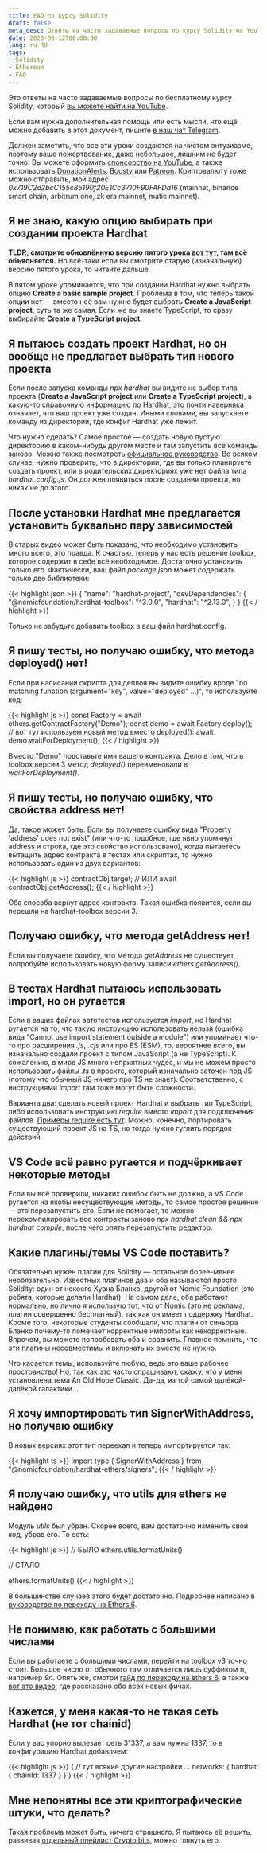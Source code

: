 ```yaml
---
title: FAQ по курсу Solidity
draft: false
meta_desc: Ответы на часто задаваемые вопросы по курсу Solidity на YouTube.
date: 2023-06-12T00:00:00
lang: ru-RU
tags:
- Solidity
- Ethereum
- FAQ
---
```


<p>Это ответы на часто задаваемые вопросы по бесплатному курсу Solidity, который <a href="https://www.youtube.com/watch?v=8A8-7Ks26yY&list=PLWlFXymvoaJ_0ok740kLXTn5qn-i1UnYr" target="_blank">вы можете найти на YouTube</a>.</p>

<p>Если вам нужна дополнительная помощь или есть мысли, что ещё можно добавить в этот документ, пишите <a href="https://t.me/joinchat/MxYT6-01eeA1NTYy" target="_blank">в наш чат Telegram</a>.</p>

<p>Должен заметить, что все эти уроки создаются на чистом энтузиазме, поэтому ваше пожертвование, даже небольшое, лишним не будет точно. Вы можете оформить <a href="https://www.youtube.com/channel/UCN2waErKU52T_41pGgUimXw/join">спонсорство на YouTube</a>, а также использовать <a href="https://www.donationalerts.com/r/bodrovis">DonationAlerts</a>, <a href="https://boosty.to/bodrovis">Boosty</a> или <a href="https://www.patreon.com/bodrovis">Patreon</a>. Криптовалюту тоже можно отправить, мой адрес <i class="inline_code">0x719C2d2bcC155c85190f20E1Cc3710F90FAFDa16</i> (mainnet, binance smart chain, arbitrum one, zk era mainnet, matic mainnet).</p>

<h2>Я не знаю, какую опцию выбирать при создании проекта Hardhat</h2>

<p><strong>TLDR; смотрите обновлённую версию пятого урока <a href="https://youtu.be/GD6fz56-cEQ">вот тут</a>, там всё объясняется.</strong> Но всё-таки если вы смотрите старую (изначальную) версию пятого урока, то читайте дальше.</p>

<p>В пятом уроке упоминается, что при создании Hardhat нужно выбрать опцию <strong>Create a basic sample project</strong>. Проблема в том, что теперь такой опции нет — вместо неё вам нужно будет выбрать <strong>Create a JavaScript project</strong>, суть та же самая. Если же вы знаете TypeScript, то сразу выбирайте <strong>Create a TypeScript project</strong>.</p>

<h2>Я пытаюсь создать проект Hardhat, но он вообще не предлагает выбрать тип нового проекта</h2>

<p>Если после запуска команды <i class="inline_code">npx hardhat</i> вы видите не выбор типа проекта (<strong>Create a JavaScript project</strong> или <strong>Create a TypeScript project</strong>), а какую-то справочную информацию по Hardhat, это почти наверняка означает, что ваш проект уже создан. Иными словами, вы запускаете команду из директории, где конфиг Hardhat уже лежит.</p>

<p>Что нужно сделать? Самое простое — создать новую пустую директорию в каком-нибудь другом месте и там запустить все команды заново. Можно также посмотреть <a href="https://hardhat.org/hardhat-runner/docs/guides/project-setup#setting-up-a-project">официальное руководство</a>. Во всяком случае, нужно проверить, что в директории, где вы только планируете создать проект, или в родительских директориях уже нет файла типа <i class="inline_code">hardhat.config.js</i>. Он должен появиться после создания проекта, но никак не до этого.</p>

<h2>После установки Hardhat мне предлагается установить буквально пару зависимостей</h2>

<p>В старых видео может быть показано, что необходимо установить много всего, это правда. К счастью, теперь у нас есть решение toolbox, которое содержит в себе всё необходимое. Достаточно установить только его. Фактически, ваш файл <i class="inline_code">package.json</i> может содержать только две библиотеки:</p>

{{< highlight json >}}
{
  "name": "hardhat-project",
  "devDependencies": {
    "@nomicfoundation/hardhat-toolbox": "^3.0.0",
    "hardhat": "^2.13.0",
  }
}
{{< / highlight >}}

<p>Только не забудьте добавить toolbox в ваш файл hardhat.config.</p>

<h2>Я пишу тесты, но получаю ошибку, что метода deployed() нет!</h2>

<p>Если при написании скрипта для деплоя вы видите ошибку вроде "no matching function (argument="key", value="deployed" ...)", то используйте код:</p>

{{< highlight js >}}
const Factory = await ethers.getContractFactory("Demo");
const demo = await Factory.deploy();
// вот тут используем новый метод вместо deployed():
await demo.waitForDeployment();
{{< / highlight >}}

<p>Вместо "Demo" подставьте имя вашего контракта. Дело в том, что в toolbox версии 3 метод <i class="inline_code">deployed()</i> переименовали в <i class="inline_code">waitForDeployment()</i>.</p>

<h2>Я пишу тесты, но получаю ошибку, что свойства address нет!</h2>

<p>Да, такое может быть. Если вы получаете ошибку вида "Property 'address' does not exist" (или что-то подобное, где явно упомянут address и строка, где это свойство использовано), когда пытаетесь вытащить адрес контракта в тестах или скриптах, то нужно использовать один из двух вариантов:</p>

{{< highlight js >}}
contractObj.target;
// ИЛИ
await contractObj.getAddress();
{{< / highlight >}}

<p>Оба способа вернут адрес контракта. Такая ошибка появится, если вы перешли на hardhat-toolbox версии 3.</p>

<h2>Получаю ошибку, что метода getAddress нет!</h2>

<p>Если вы получаете ошибку, что метода <i class="inline_code">getAddress</i> не существует, попробуйте использовать новую форму записи <i class="inline_code">ethers.getAddress()</i>.</p>

<h2>В тестах Hardhat пытаюсь использовать import, но он ругается</h2>

<p>Если в ваших файлах автотестов используется <i class="inline_code">import</i>, но Hardhat ругается на то, что такую инструкцию использовать нельзя (ошибка вида "Cannot use import statement outside a module") или упоминает что-то про расширения <i class="inline_code">.js</i>, <i class="inline_code">.cjs</i> или про ES (ESM), то, вероятнее всего, вы изначально создали проект с типом JavaScript (а не TypeScript). К сожалению, в мире JS много неприятных чудес, и мы не можем просто использовать файлы <i class="inline_code">.ts</i> в проекте, который изначально заточен под JS (потому что обычный JS ничего про TS не знает). Соответственно, с инструкциями <i class="inline_code">import</i> там тоже могут быть сложности.</p>

<p>Варианта два: сделать новый проект Hardhat и выбрать тип TypeScript, либо использовать инструкцию <i class="inline_code">require</i> вместо <i class="inline_code">import</i> для подключения файлов. <a href="https://www.freecodecamp.org/news/how-to-use-the-javascript-require-function/">Примеры require есть тут</a>. Можно, конечно, портировать существующий проект JS на TS, но тогда нужно гуглить порядок действий.</p>

<h2>VS Code всё равно ругается и подчёркивает некоторые методы</h2>

<p>Если вы всё проверили, никаких ошибок быть не должно, а VS Code ругается на якобы несуществующие методы, то самое простое решение — это перезапустить его. Если не помогает, то можно перекомпилировать все контракты заново <i class="inline_code">npx hardhat clean && npx hardhat compile</i>, после чего  опять перезапустить редактор.</p>

<h2>Какие плагины/темы VS Code поставить?</h2>

<p>Обязательно нужен плагин для Solidity — остальное более-менее необязательно. Известных плагинов два и оба называются просто Solidity: один от некоего Хуана Бланко, другой от Nomic Foundation (это ребята, которые делали Hardhat). На самом деле, оба работают нормально, но лично я использую <a href="https://marketplace.visualstudio.com/items?itemName=NomicFoundation.hardhat-solidity&ssr=false#overview">тот, что от Nomic</a> (это не реклама, плагин совершенно бесплатный), так как он имеет поддержку Hardhat. Кроме того, некоторые студенты сообщали, что плагин от синьора Бланко почему-то помечает корректные импорты как некорректные. Впрочем, вы можете попробовать оба и сравнить. Главное помнить, что эти плагины несовместимы и включать их вместе не нужно.</p>

<p>Что касается темы, используйте любую, ведь это ваше рабочее пространство! Но, так как это часто спрашивают, скажу, что у меня установлена тема An Old Hope Classic. Да-да, из той самой далёкой-далёкой галактики...</p>

<h2>Я хочу импортировать тип SignerWithAddress, но получаю ошибку</h2>

<p>В новых версиях этот тип переехал и теперь импортируется так:</p>

{{< highlight ts >}}
import type { SignerWithAddress } from "@nomicfoundation/hardhat-ethers/signers";
{{< / highlight >}}

<h2>Я получаю ошибку, что utils для ethers не найдено</h2>

<p>Модуль <i class="inline_code">utils</i> был убран. Скорее всего, вам достаточно изменить свой код, убрав его. То есть:</p>

{{< highlight js >}}
// БЫЛО
ethers.utils.formatUnits()

// СТАЛО

ethers.formatUnits()
{{< / highlight >}}

<p>В большинстве случаев этого будет достаточно. Подробнее написано в <a href="https://docs.ethers.org/v6/migrating/">руководстве по переходу на Ethers 6</a>.</p>

<h2>Не понимаю, как работать с большими числами</h2>

<p>Если вы работаете с большими числами, перейти на toolbox v3 точно стоит. Большое число от обычного там отличается лишь суффиком n, например <i class="inline_code">9n</i>. Опять же, смотри <a href="https://docs.ethers.org/v6/migrating/#migrate-bigint">гайд по переходу на ethers 6</a>, а также <a href="https://youtu.be/bzzf0ANyq70">вот это видео</a>, где рассказано обо всех новых фичах.</p>

<h2>Кажется, у меня какая-то не такая сеть Hardhat (не тот chainid)</h2>

<p>Если у вас упорно вылезает сеть 31337, а вам нужна 1337, то в конфигурацию Hardhat добавляем:</p>

{{< highlight js >}}
{
  // тут всякие другие настройки ...
  networks: {
    hardhat: {
      chainId: 1337
    }
  }
}
{{< / highlight >}}

<h2>Мне непонятны все эти криптографические штуки, что делать?</h2>

<p>Такая проблема может быть, ничего страшного. Я пытаюсь её решить, развивая <a href="https://www.youtube.com/watch?v=IglTG5MGgvg&list=PLWlFXymvoaJ_tN72NpOn7QH27LS6rVIV4">отдельный плейлист Crypto bits</a>, можно глянуть его.</p>